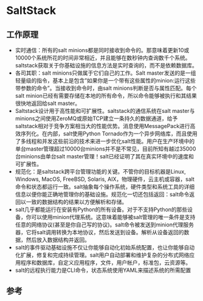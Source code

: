 # SaltStack

## 工作原理

* 实时通信：所有的salt minions都是同时接收到命令的。那意味着更新10或10000个系统所花的时间非常相近，并且能够在数秒钟内查询数千个系统。saltstack获取关于你基础设施的信息方法是实时查询的，而不是依赖数据库。
* 各司其职：salt minions只做属于它们自己的工作。Salt master发送的是一组轻量级的指令，基本上是包含”如果你是一个带有这些属性的minion:运行这些带参数的命令”。当接收到命令时，由salt minions判断是否与属性匹配。每个salt minion已经有需要存储在本地的所有命令，所以命令能够被执行和其结果很快地返回给salt master。
* Saltstack设计用于高性能和可扩展性。saltstack的通信系统在salt master与minions之间使用ZeroMQ或原始TCP建立一条持久的数据通道，给予saltstack相对于竞争方案相当大的性能优势。消息使用MessagePack进行高效序列化。在内部，salt使用Python Tornado作为一个异步网络库，而且使用了多线程和并发这些前沿的技术来进一步优化salt性能。用户在生产环境中的单台master管理超过10000台minions并不是不常见，目前所知有越过35000台minions由单台salt master管理！salt已经证明了其在真实环境中的速度和可扩展性。
* 规范化：是saltstack跨平台管理功能的关键。不管你的目标机器是Linux, Windows, MacOS, FreeBSD, Solaris, AIX，物理硬件，云主机或容器，salt命令和状态都运行一致。salt抽象每个操作系统，硬件类型和系统工具的详细信息以便你能正确地管理你的基础设施。规范化一切还包括返回：salt命令返回以一致的数据结构的结果以方便解析和存储。
* salt几乎都能运行在安装有Python的所有设备。对于不支持Python的那些设备，你可以使用minion代理系统。这意味着能够被salt管理的唯一条件是支持任意的网络协议(甚至是你自己写的协议)。salt命令被发送到minion代理服务器，它将salt调用转换为本地协议，然后发送到设备。解析从设备返回的数据，然后放入数据结构并返回。
* salt的事件驱动基础设施不仅让你能够自动化初始系统配置，也让你能够自动化扩展，修复和完成持续管理。salt用户自动部署和维护复杂的分布式网络应用程序和数据库，自定义应用程序，文件，用户帐户，标准包，云资源等。
* salt的远程执行能力是CLI命令，状态系统使用YAML来描述系统的所需配置

## 参考
